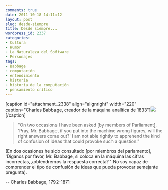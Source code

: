```yaml
---
comments: true
date: 2011-10-18 14:11:12
layout: post
slug: desde-siempre
title: Desde siempre...
wordpress_id: 2337
categories:
- Cultura
- Humor
- La Naturaleza del Software
- Personajes
tags:
- Babbage
- computación
- entendimiento
- historia
- historia de la computación
- pensamiento crítico
---
```


[caption id="attachment_2338" align="alignright" width="220" caption="Charles Babbage, creador de la máquina analítica de 1833"][![](http://www.lnds.net/blog/wp-content/uploads/2011/10/CharlesBabbage.jpg)](http://www.lnds.net/blog/wp-content/uploads/2011/10/CharlesBabbage.jpg)[/caption]


> "On two occasions I have been asked [by members of Parliament], 'Pray, Mr. Babbage, if you put into the machine wrong figures, will the right answers come out?' I am not able rightly to apprehend the kind of confusion of ideas that could provoke such a question."

(En dos ocasiones he sido consultado [por miembros del parlamento], 'Diganos por favor, Mr. Babbage, si coloca en la máquina las cifras incorrectas, ¿obtendremos la respuesta correcta? ' No soy capaz de comprender el tipo de confusión de ideas que pueda provocar semejante pregunta).

-- Charles Babbage, 1792-1871



